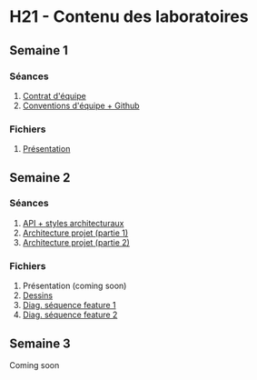 # H21 - Contenu des laboratoires

## Semaine 1

### Séances

1. [Contrat d'équipe](https://web.microsoftstream.com/video/15cec7bd-09a2-4d18-8aae-95338459ab6d)
2. [Conventions d'équipe + Github](https://web.microsoftstream.com/video/57811aaa-1e2b-407c-b619-ae4d07d25bea)

### Fichiers

1. [Présentation](https://teams.microsoft.com/l/file/523DEF6D-7963-49ED-B41F-261D1AC905DA?tenantId=56778bd5-6a3f-4bd3-a265-93163e4d5bfe&fileType=pdf&objectUrl=https%3A%2F%2Fulavaldti.sharepoint.com%2Fsites%2FGLO-2003-Hiver2021%2FDocuments%20partages%2FR%C3%A9unions%2FLab1.pdf&baseUrl=https%3A%2F%2Fulavaldti.sharepoint.com%2Fsites%2FGLO-2003-Hiver2021&serviceName=teams&threadId=19:c47d2477f7f04c598e741589b60e889d@thread.tacv2&groupId=6c373767-5a7b-4409-a44c-9673ff22a815)

## Semaine 2

### Séances

1. [API + styles architecturaux](https://web.microsoftstream.com/video/201a98c7-fd1a-4c90-9c93-57fd4fdadc20)
2. [Architecture projet (partie 1)](https://web.microsoftstream.com/video/d07445d4-02fd-4e79-b3b5-47895f194e31)
3. [Architecture projet (partie 2)](https://web.microsoftstream.com/video/5b65d3df-73a6-4d3f-aa6b-59c39f0d1c37)

### Fichiers

1. Présentation (coming soon)
2. [Dessins](https://ulavaldti.sharepoint.com/sites/GLO-2003-Hiver2021/Documents%20partages/R%C3%A9unions/Lab2-dessins.png)
3. [Diag. séquence feature 1](https://teams.microsoft.com/l/file/880E6DF8-32F3-4D32-B763-19614BA5A943?tenantId=56778bd5-6a3f-4bd3-a265-93163e4d5bfe&fileType=pdf&objectUrl=https%3A%2F%2Fulavaldti.sharepoint.com%2Fsites%2FGLO-2003-Hiver2021%2FDocuments%20partages%2FAnnonces%2Farchitecture-tp1-feature1.pdf&baseUrl=https%3A%2F%2Fulavaldti.sharepoint.com%2Fsites%2FGLO-2003-Hiver2021&serviceName=teams&threadId=19:afdb3ddfedbf4723948e73d7f38194d1@thread.tacv2&groupId=6c373767-5a7b-4409-a44c-9673ff22a815)
4. [Diag. séquence feature 2](https://teams.microsoft.com/l/file/34E4C205-A118-482E-A6BB-261C3E07DA68?tenantId=56778bd5-6a3f-4bd3-a265-93163e4d5bfe&fileType=pdf&objectUrl=https%3A%2F%2Fulavaldti.sharepoint.com%2Fsites%2FGLO-2003-Hiver2021%2FDocuments%20partages%2FAnnonces%2Farchitecture-tp1-feature2.pdf&baseUrl=https%3A%2F%2Fulavaldti.sharepoint.com%2Fsites%2FGLO-2003-Hiver2021&serviceName=teams&threadId=19:afdb3ddfedbf4723948e73d7f38194d1@thread.tacv2&groupId=6c373767-5a7b-4409-a44c-9673ff22a815)

## Semaine 3

Coming soon
